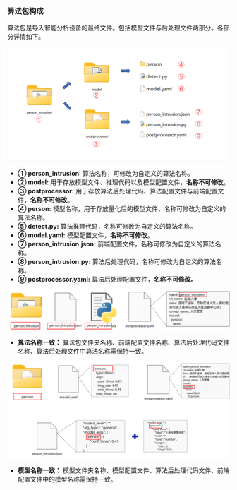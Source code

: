 ### 算法包构成

算法包是导入智能分析设备的最终文件。包括模型文件与后处理文件两部分。各部分详情如下。

<img src="..\docs\assets\structure.png" alt="structure.png" style="zoom:55%;" />

- **① person_intrusion**: 算法名称，可修改为自定义的算法名称。
- **② model:** 用于存放模型文件、推理代码以及模型配置文件，**名称不可修改**。
- **③ postprocessor:** 用于存放算法后处理代码、算法配置文件与前端配置文件，**名称不可修改**。
- **④ person:** 模型名称，用于存放量化后的模型文件，名称可修改为自定义的算法名称。
- **⑤ detect.py:** 算法推理代码，名称可修改为自定义的算法名称。
- **⑥ model.yaml:** 模型配置文件，**名称不可修改**。
- **⑦ person_intrusion.json:** 前端配置文件，名称可修改为自定义的算法名称。
- **⑧ person_intrusion.py:** 算法后处理代码，名称可修改为自定义的算法名称。
- **⑨ postprocessor.yaml:** 算法后处理配置文件，**名称不可修改。**

<img src="..\docs\assets\algname.png" alt="algname.png" style="zoom:75%;" />

- **算法名称一致：** 算法包文件夹名称、前端配置文件名称、算法后处理代码文件名称、算法后处理文件中算法名称需保持一致。

<img src="..\docs\assets\modelname.png" alt="model.png" style="zoom:65%;" />

- **模型名称一致：** 模型文件夹名称、模型配置文件、算法后处理代码文件、前端配置文件中的模型名称需保持一致。